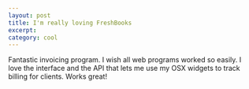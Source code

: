 ```yaml
---
layout: post
title: I'm really loving FreshBooks
excerpt: 
category: cool
---
```

<p>Fantastic invoicing program.  I wish all web programs worked so easily.  I love the interface and the API that lets me use my OSX widgets to track billing for clients.  Works great!</p>
